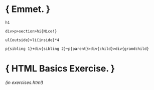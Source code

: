 # { Emmet. }

~~~~
h1

div>p>section>hi{Nice!}

ul{outside}>li{inside}*4

p{sibling 1}+div{sibling 2}+p{parent}>div{child}>div{grandchild}
~~~~

# { HTML Basics Exercise. }

_(in exercises.html)_


